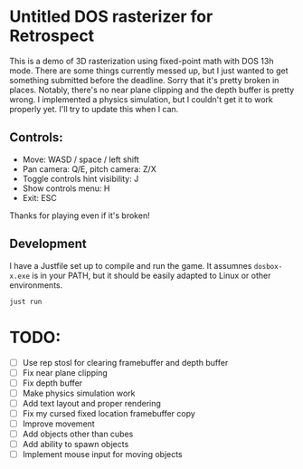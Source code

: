 # Untitled DOS rasterizer for Retrospect

This is a demo of 3D rasterization using fixed-point math with DOS 13h mode.
There are some things currently messed up, but I just wanted to get something submitted before the deadline.
Sorry that it's pretty broken in places. Notably, there's no near plane clipping and the depth buffer is pretty wrong.
I implemented a physics simulation, but I couldn't get it to work properly yet. I'll try to update this when I can.

## Controls:

- Move: WASD / space / left shift
- Pan camera: Q/E, pitch camera: Z/X
- Toggle controls hint visibility: J
- Show controls menu: H
- Exit: ESC

Thanks for playing even if it's broken!

## Development
I have a Justfile set up to compile and run the game. It assumnes `dosbox-x.exe` is in your PATH, but it should be easily adapted to Linux or other environments.
```
just run
```

# TODO:
- [ ] Use rep stosl for clearing framebuffer and depth buffer
- [ ] Fix near plane clipping
- [ ] Fix depth buffer
- [ ] Make physics simulation work
- [ ] Add text layout and proper rendering
- [ ] Fix my cursed fixed location framebuffer copy
- [ ] Improve movement
- [ ] Add objects other than cubes
- [ ] Add ability to spawn objects
- [ ] Implement mouse input for moving objects